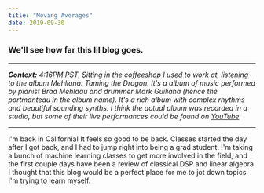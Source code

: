 ```yaml
---
title: "Moving Averages"
date: 2019-09-30
---
```


### We'll see how far this lil blog goes.

-----
_**Context:** 4:16PM PST, Sitting in the coffeeshop I used to work at, listening to the album Mehliana: Taming the Dragon. It's a album of music performed by pianist Brad Mehldau and drummer Mark Guiliana (hence the portmanteau in the album name). It's a rich album with complex rhythms and beautiful sounding synths. I think the actual album was recorded in a studio, but some of their live performances could be found on [YouTube](https://www.youtube.com/watch?v=tn6gjoMUEY4)._

-----

I'm back in California! It feels so good to be back. Classes started the day after I got back, and I had to jump right into being a grad student. I'm taking a bunch of machine learning classes to get more involved in the field, and the first couple days have been a review of classical DSP and linear algebra. I thought that this blog would be a perfect place for me to jot down topics I'm trying to learn myself.
